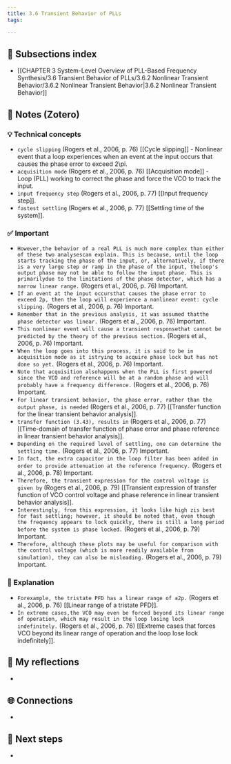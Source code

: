 ```yaml
---
title: 3.6 Transient Behavior of PLLs
tags:

---
```


## 📄 Subsections index
- [[CHAPTER 3 System-Level Overview of PLL-Based Frequency Synthesis/3.6 Transient Behavior of PLLs/3.6.2 Nonlinear Transient Behavior/3.6.2 Nonlinear Transient Behavior|3.6.2 Nonlinear Transient Behavior]]

## 🔗 Notes (Zotero)
### 💡 Technical concepts
- `cycle slipping` (Rogers et al., 2006, p. 76)
	[[Cycle slipping]] - Nonlinear event that a loop experiences when an event at the input occurs that causes the phase error to exceed 2\pi.
- `acquisition mode` (Rogers et al., 2006, p. 76)
	[[Acquisition mode]] - Loop (PLL) working to correct the phase and force the VCO to track the input.
- `input frequency step` (Rogers et al., 2006, p. 77)
	[[Input frequency step]].
- `fastest settling` (Rogers et al., 2006, p. 77)
	[[Settling time of the system]].

### ✅️ Important
- `However,the behavior of a real PLL is much more complex than either of these two analysescan explain. This is because, until the loop starts tracking the phase of the input, or, alternatively, if there is a very large step or ramp in the phase of the input, theloop's output phase may not be able to follow the input phase. This is primarilydue to the limitations of the phase detector, which has a narrow linear range.` (Rogers et al., 2006, p. 76) Important.
- `If an event at the input occursthat causes the phase error to exceed 2p, then the loop will experience a nonlinear event: cycle slipping.` (Rogers et al., 2006, p. 76) Important.
- `Remember that in the previous analysis, it was assumed thatthe phase detector was linear.` (Rogers et al., 2006, p. 76) Important.
- `This nonlinear event will cause a transient responsethat cannot be predicted by the theory of the previous section.` (Rogers et al., 2006, p. 76) Important.
- `When the loop goes into this process, it is said to be in acquisition mode as it istrying to acquire phase lock but has not done so yet.` (Rogers et al., 2006, p. 76) Important.
- `Note that acquisition alsohappens when the PLL is first powered since the VCO and reference will be at a random phase and will probably have a frequency difference.` (Rogers et al., 2006, p. 76) Important.
- `For linear transient behavior, the phase error, rather than the output phase, is needed` (Rogers et al., 2006, p. 77)
	[[Transfer function for the linear transient behavior analysis]].
- `transfer function (3.43), results in` (Rogers et al., 2006, p. 77)
	[[Time-domain of transfer function of phase error and phase reference in linear transient behavior analysis]].
- `Depending on the required level of settling, one can determine the settling time.` (Rogers et al., 2006, p. 77) Important.
- `In fact, the extra capacitor in the loop filter has been added in order to provide attenuation at the reference frequency.` (Rogers et al., 2006, p. 78) Important.
- `Therefore, the transient expression for the control voltage is given by` (Rogers et al., 2006, p. 79)
	[[Transient expression of transfer function of VCO control voltage and phase reference in linear transient behavior analysis]].
- `Interestingly, from this expression, it looks like high zis best for fast settling; however, it should be noted that, even though the frequency appears to lock quickly, there is still a long period before the system is phase locked.` (Rogers et al., 2006, p. 79) Important.
- `Therefore, although these plots may be useful for comparison with the control voltage (which is more readily available from simulation), they can also be misleading.` (Rogers et al., 2006, p. 79) Important.

### ️🔶 Explanation
- `Forexample, the tristate PFD has a linear range of ±2p.` (Rogers et al., 2006, p. 76)
	[[Linear range of a tristate PFD]].
- `In extreme cases,the VCO may even be forced beyond its linear range of operation, which may result in the loop losing lock indefinitely.` (Rogers et al., 2006, p. 76)
	[[Extreme cases that forces VCO beyond its linear range of operation and the loop lose lock indefinitely]].

## 📝 My reflections
- 

## 🌐 Connections
- 

## 🧭 Next steps
- 

 